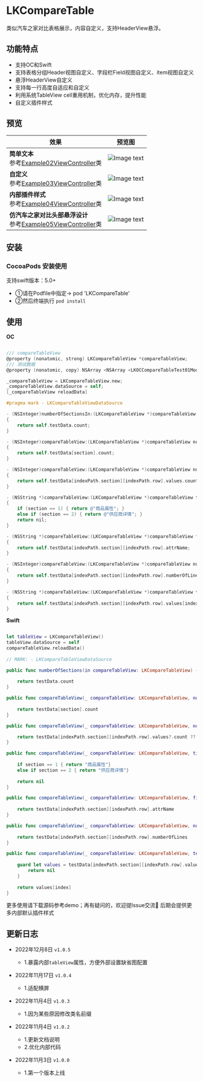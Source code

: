 # LKCompareTable
类似汽车之家对比表格展示，内容自定义，支持HeaderView悬浮。

## 功能特点

- 支持OC和Swift
- 支持表格分组Header视图自定义、字段栏Field视图自定义、item视图自定义
- 悬浮HeaderView自定义
- 支持每一行高度自适应和自定义
- 利用系统TableView cell重用机制，优化内存，提升性能
- 自定义插件样式

## 预览

| 效果  | 预览图 |
| ---  | --- |
| **简单文本** <br/>参考[Example02ViewController](https://github.com/fanlilinSaber/LKCompareTable/blob/master/LKCompareTable%20IOS%20Example/比价表格展示Swift/Example02ViewController.swift)类 | ![Image text](https://github.com/fanlilinSaber/LKExampleImages/blob/main/LKCompareTable/001.gif) |
| **自定义** <br/>参考[Example03ViewController](https://github.com/fanlilinSaber/LKCompareTable/blob/master/LKCompareTable%20IOS%20Example/比价表格展示Swift/Example03ViewController.swift)类 | ![Image text](https://github.com/fanlilinSaber/LKExampleImages/blob/main/LKCompareTable/002.gif) |
| **内部插件样式** <br/>参考[Example04ViewController](https://github.com/fanlilinSaber/LKCompareTable/blob/master/LKCompareTable%20IOS%20Example/比价表格展示Swift/Example04ViewController.swift)类 | ![Image text](https://github.com/fanlilinSaber/LKExampleImages/blob/main/LKCompareTable/003.gif) |
| **仿汽车之家对比头部悬浮设计** <br/>参考[Example05ViewController](https://github.com/fanlilinSaber/LKCompareTable/blob/master/LKCompareTable%20IOS%20Example/比价表格展示Swift/Example04ViewController.swift)类 | ![Image text](https://github.com/fanlilinSaber/LKExampleImages/blob/main/LKCompareTable/004.gif) |


## 安装

### CocoaPods 安装使用

支持swift版本：5.0+

- ①请在Podfile中指定→ pod 'LKCompareTable'
- ②然后终端执行 `pod install`

## 使用

**OC**
```Objective-C

/// compareTableView
@property (nonatomic, strong) LKCompareTableView *compareTableView;
/// 测试数据
@property (nonatomic, copy) NSArray <NSArray <LKOCCompareTableTest01Model *>*>*testData;

_compareTableView = LKCompareTableView.new;
_compareTableView.dataSource = self;
[_compareTableView reloadData]

#pragma mark - LKCompareTableViewDataSource

- (NSInteger)numberOfSectionsIn:(LKCompareTableView *)compareTableView
{
    return self.testData.count;
}

- (NSInteger)compareTableView:(LKCompareTableView *)compareTableView numberOfRowsInSection:(NSInteger)section
{
    return self.testData[section].count;
}

- (NSInteger)compareTableView:(LKCompareTableView *)compareTableView numberOfItemsAt:(NSIndexPath *)indexPath
{
    return self.testData[indexPath.section][indexPath.row].values.count;
}

- (NSString *)compareTableView:(LKCompareTableView *)compareTableView titleForHeaderInSection:(NSInteger)section
{
    if (section == 1) { return @"商品属性"; }
    else if (section == 2) { return @"供应商详情"; }
    return nil;
}

- (NSString *)compareTableView:(LKCompareTableView *)compareTableView fieldNameForRowAt:(NSIndexPath *)indexPath
{
    return self.testData[indexPath.section][indexPath.row].attrName;
}

- (NSInteger)compareTableView:(LKCompareTableView *)compareTableView numberOfLinesForRowAt:(NSIndexPath *)indexPath
{
    return self.testData[indexPath.section][indexPath.row].numberOfLines;
}

- (NSString *)compareTableView:(LKCompareTableView *)compareTableView textForItemAt:(NSIndexPath *)indexPath to:(NSInteger)index
{
    return self.testData[indexPath.section][indexPath.row].values[index];
}

```

**Swift**
```Swift

let tableView = LKCompareTableView()
tableView.dataSource = self
compareTableView.reloadData()
        
// MARK: - LKCompareTableViewDataSource

public func numberOfSections(in compareTableView: LKCompareTableView) -> Int {
    
    return testData.count
}

public func compareTableView(_ compareTableView: LKCompareTableView, numberOfRowsInSection section: Int) -> Int {
    
    return testData[section].count
}

public func compareTableView(_ compareTableView: LKCompareTableView, numberOfItemsAt indexPath: IndexPath) -> Int {

    return testData[indexPath.section][indexPath.row].values?.count ?? 0
}

public func compareTableView(_ compareTableView: LKCompareTableView, titleForHeaderInSection section: Int) -> String? {
    
    if section == 1 { return "商品属性"}
    else if section == 2 { return "供应商详情"}
    
    return nil
}

public func compareTableView(_ compareTableView: LKCompareTableView, fieldNameForRowAt indexPath: IndexPath) -> String? {
    
    return testData[indexPath.section][indexPath.row].attrName
}

public func compareTableView(_ compareTableView: LKCompareTableView, numberOfLinesForRowAt indexPath: IndexPath) -> Int {
    
    return testData[indexPath.section][indexPath.row].numberOfLines
}

public func compareTableView(_ compareTableView: LKCompareTableView, textForItemAt indexPath: IndexPath, to index: Int) -> String? {
    
    guard let values = testData[indexPath.section][indexPath.row].values else {
        return nil
    }
    
    return values[index]
}

```
更多使用请下载源码参考demo；再有疑问的，欢迎提Issue交流🤝
后期会提供更多内部默认插件样式

## 更新日志

* 2022年12月8日 `v1.0.5`
  - 1.暴露内部`tableView`属性，方便外部设置缺省图配置

* 2022年11月17日 `v1.0.4`
  - 1.适配横屏

* 2022年11月4日 `v1.0.3`
  - 1.因为某些原因修改类名前缀

* 2022年11月4日 `v1.0.2`
  - 1.更新文档说明
  - 2.优化内部代码

* 2022年11月3日 `v1.0.0`
  - 1.第一个版本上线

